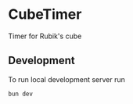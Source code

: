 # CubeTimer

Timer for Rubik's cube

## Development

To run local development server run

```bash
bun dev
```
